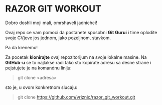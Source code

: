 # RAZOR GIT WORKOUT #
Dobro doshli moji mali, omrshaveli jadnichci!

Ovaj repo ce vam pomoci da postanete sposobni **Git Gurui** i time oplodite svoje CVjeve jos jednom,
jako pozeljnom, stavkom.

Pa da krenemo!

Za pocetak **klonirajte** ovaj repozitorijum na svoje lokalne masine.
Na **GitHub-u** se to najlakse radi tako sto kopirate adresu sa desne strane i pejstujete je na komandnu liniju:

> git clone \<adresa\>

sto je, u ovom konkretnom slucaju:

>git clone https://github.com/vriznic/razor_git_workout.git
